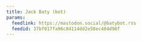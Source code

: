 ```yaml
---
title: Jack Baty (bot)
params:
  feedlink: https://mastodon.social/@batybot.rss
  feedid: 37bf017fa96c84114dd2e58ec484d98f
---
```

